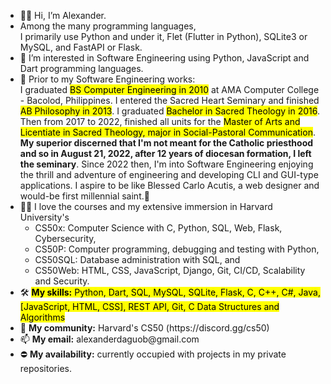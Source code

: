 <ul>    
    <li> 👋😄 Hi, I’m Alexander. 
    <li> Among the many programming languages, <br>I primarily use Python and under it, Flet (Flutter in Python), SQLite3 or MySQL, and FastAPI or Flask.
    <li> 👀 I’m interested in Software Engineering using Python, JavaScript and Dart programming languages.
    <li> 🌱 Prior to my Software Engineering works:<br>I graduated <mark>BS Computer Engineering in 2010</mark> at AMA Computer College - Bacolod, Philippines. I entered the Sacred Heart Seminary and finished <mark>AB Philosophy in 2013</mark>. I graduated <mark>Bachelor in Sacred Theology in 2016</mark>. Then from 2017 to 2022, finished all units for the <mark>Master of Arts and Licentiate in Sacred Theology, major in Social-Pastoral Communication</mark>. <strong>My superior discerned that I'm not meant for the Catholic priesthood and so in August 21, 2022, after 12 years of diocesan formation, I left the seminary</strong>. Since 2022 then, I'm into Software Engineering enjoying the thrill and adventure of engineering and developing CLI and GUI-type applications. I aspire to be like Blessed Carlo Acutis, a web designer and would-be first millennial saint.🙏
    <li> 👨‍💻 I love the courses and my extensive immersion in Harvard University's 
        <ul>
            <li>CS50x: Computer Science with C, Python, SQL, Web, Flask, Cybersecurity, 
            <li>CS50P: Computer programming, debugging and testing with Python, 
            <li>CS50SQL: Database administration with SQL, and
            <li>CS50Web: HTML, CSS, JavaScript, Django, Git, CI/CD, Scalability and Security.
        </ul>
    <li> 🛠️ <mark><b>My skills:</b> Python, Dart, SQL, MySQL, SQLite, Flask, C, C++, C#, Java, [JavaScript, HTML, CSS], REST API, Git, C Data Structures and Algorithms</mark>
    <li> 👥 <b>My community:</b> Harvard's CS50 (https://discord.gg/cs50)
    <li> 📫 <b>My email:</b> alexanderdaguob@gmail.com
    <li> ⛔ <b>My availability:</b> currently occupied with projects in my private repositories.
<ul>
<!---
addaguob/addaguob is a ✨ special ✨ repository because its `README.md` (this file) appears on your GitHub profile.
You can click the Preview link to take a look at your changes.
--->
